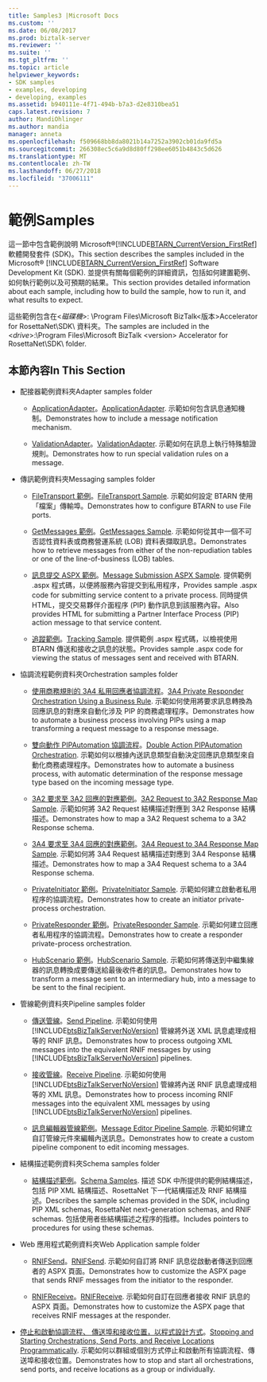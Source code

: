 ```yaml
---
title: Samples3 |Microsoft Docs
ms.custom: ''
ms.date: 06/08/2017
ms.prod: biztalk-server
ms.reviewer: ''
ms.suite: ''
ms.tgt_pltfrm: ''
ms.topic: article
helpviewer_keywords:
- SDK samples
- examples, developing
- developing, examples
ms.assetid: b940111e-4f71-494b-b7a3-d2e8310bea51
caps.latest.revision: 7
author: MandiOhlinger
ms.author: mandia
manager: anneta
ms.openlocfilehash: f509668bb8da8021b14a7252a3902cb01da9fd5a
ms.sourcegitcommit: 266308ec5c6a9d8d80ff298ee6051b4843c5d626
ms.translationtype: MT
ms.contentlocale: zh-TW
ms.lasthandoff: 06/27/2018
ms.locfileid: "37006111"
---
```

# <a name="samples"></a><span data-ttu-id="7424d-102">範例</span><span class="sxs-lookup"><span data-stu-id="7424d-102">Samples</span></span>
<span data-ttu-id="7424d-103">這一節中包含範例說明 Microsoft®[!INCLUDE[BTARN_CurrentVersion_FirstRef](../../includes/btarn-currentversion-firstref-md.md)]軟體開發套件 (SDK)。</span><span class="sxs-lookup"><span data-stu-id="7424d-103">This section describes the samples included in the Microsoft® [!INCLUDE[BTARN_CurrentVersion_FirstRef](../../includes/btarn-currentversion-firstref-md.md)] Software Development Kit (SDK).</span></span> <span data-ttu-id="7424d-104">並提供有關每個範例的詳細資訊，包括如何建置範例、如何執行範例以及可預期的結果。</span><span class="sxs-lookup"><span data-stu-id="7424d-104">This section provides detailed information about each sample, including how to build the sample, how to run it, and what results to expect.</span></span>  

 <span data-ttu-id="7424d-105">這些範例包含在\<*磁碟機*\>: \Program Files\\Microsoft BizTalk\<版本\>Accelerator for RosettaNet\SDK\ 資料夾。</span><span class="sxs-lookup"><span data-stu-id="7424d-105">The samples are included in the \<*drive*\>:\Program Files\\Microsoft  BizTalk \<version\> Accelerator for RosettaNet\SDK\ folder.</span></span>  

## <a name="in-this-section"></a><span data-ttu-id="7424d-106">本節內容</span><span class="sxs-lookup"><span data-stu-id="7424d-106">In This Section</span></span>  

- <span data-ttu-id="7424d-107">配接器範例資料夾</span><span class="sxs-lookup"><span data-stu-id="7424d-107">Adapter samples folder</span></span>  

  -   <span data-ttu-id="7424d-108">[ApplicationAdapter](../../adapters-and-accelerators/accelerator-rosettanet/applicationadapter.md)。</span><span class="sxs-lookup"><span data-stu-id="7424d-108">[ApplicationAdapter](../../adapters-and-accelerators/accelerator-rosettanet/applicationadapter.md).</span></span> <span data-ttu-id="7424d-109">示範如何包含訊息通知機制。</span><span class="sxs-lookup"><span data-stu-id="7424d-109">Demonstrates how to include a message notification mechanism.</span></span>  

  -   <span data-ttu-id="7424d-110">[ValidationAdapter](../../adapters-and-accelerators/accelerator-rosettanet/validationadapter.md)。</span><span class="sxs-lookup"><span data-stu-id="7424d-110">[ValidationAdapter](../../adapters-and-accelerators/accelerator-rosettanet/validationadapter.md).</span></span> <span data-ttu-id="7424d-111">示範如何在訊息上執行特殊驗證規則。</span><span class="sxs-lookup"><span data-stu-id="7424d-111">Demonstrates how to run special validation rules on a message.</span></span>  

- <span data-ttu-id="7424d-112">傳訊範例資料夾</span><span class="sxs-lookup"><span data-stu-id="7424d-112">Messaging samples folder</span></span>  

  -   <span data-ttu-id="7424d-113">[FileTransport 範例](../../adapters-and-accelerators/accelerator-rosettanet/filetransport-sample.md)。</span><span class="sxs-lookup"><span data-stu-id="7424d-113">[FileTransport Sample](../../adapters-and-accelerators/accelerator-rosettanet/filetransport-sample.md).</span></span> <span data-ttu-id="7424d-114">示範如何設定 BTARN 使用「檔案」傳輸埠。</span><span class="sxs-lookup"><span data-stu-id="7424d-114">Demonstrates how to configure BTARN to use File ports.</span></span>  

  -   <span data-ttu-id="7424d-115">[GetMessages 範例](../../adapters-and-accelerators/accelerator-rosettanet/getmessages-sample.md)。</span><span class="sxs-lookup"><span data-stu-id="7424d-115">[GetMessages Sample](../../adapters-and-accelerators/accelerator-rosettanet/getmessages-sample.md).</span></span> <span data-ttu-id="7424d-116">示範如何從其中一個不可否認性資料表或商務營運系統 (LOB) 資料表擷取訊息。</span><span class="sxs-lookup"><span data-stu-id="7424d-116">Demonstrates how to retrieve messages from either of the non-repudiation tables or one of the line-of-business (LOB) tables.</span></span>  

  -   <span data-ttu-id="7424d-117">[訊息提交 ASPX 範例](../../adapters-and-accelerators/accelerator-rosettanet/message-submission-aspx-sample.md)。</span><span class="sxs-lookup"><span data-stu-id="7424d-117">[Message Submission ASPX Sample](../../adapters-and-accelerators/accelerator-rosettanet/message-submission-aspx-sample.md).</span></span> <span data-ttu-id="7424d-118">提供範例 .aspx 程式碼，以便將服務內容提交到私用程序，</span><span class="sxs-lookup"><span data-stu-id="7424d-118">Provides sample .aspx code for submitting service content to a private process.</span></span> <span data-ttu-id="7424d-119">同時提供 HTML，提交交易夥伴介面程序 (PIP) 動作訊息到該服務內容。</span><span class="sxs-lookup"><span data-stu-id="7424d-119">Also provides HTML for submitting a Partner Interface Process (PIP) action message to that service content.</span></span>  

  -   <span data-ttu-id="7424d-120">[追蹤範例](../../adapters-and-accelerators/accelerator-rosettanet/tracking-sample.md)。</span><span class="sxs-lookup"><span data-stu-id="7424d-120">[Tracking Sample](../../adapters-and-accelerators/accelerator-rosettanet/tracking-sample.md).</span></span> <span data-ttu-id="7424d-121">提供範例 .aspx 程式碼，以檢視使用 BTARN 傳送和接收之訊息的狀態。</span><span class="sxs-lookup"><span data-stu-id="7424d-121">Provides sample .aspx code for viewing the status of messages sent and received with BTARN.</span></span>  

- <span data-ttu-id="7424d-122">協調流程範例資料夾</span><span class="sxs-lookup"><span data-stu-id="7424d-122">Orchestration samples folder</span></span>  

  -   <span data-ttu-id="7424d-123">[使用商務規則的 3A4 私用回應者協調流程](../../adapters-and-accelerators/accelerator-rosettanet/3a4-private-responder-orchestration-using-a-business-rule.md)。</span><span class="sxs-lookup"><span data-stu-id="7424d-123">[3A4 Private Responder Orchestration Using a Business Rule](../../adapters-and-accelerators/accelerator-rosettanet/3a4-private-responder-orchestration-using-a-business-rule.md).</span></span> <span data-ttu-id="7424d-124">示範如何使用將要求訊息轉換為回應訊息的對應來自動化涉及 PIP 的商務處理程序。</span><span class="sxs-lookup"><span data-stu-id="7424d-124">Demonstrates how to automate a business process involving PIPs using a map transforming a request message to a response message.</span></span>  

  -   <span data-ttu-id="7424d-125">[雙向動作 PIPAutomation 協調流程](../../adapters-and-accelerators/accelerator-rosettanet/double-action-pipautomation-orchestration.md)。</span><span class="sxs-lookup"><span data-stu-id="7424d-125">[Double Action PIPAutomation Orchestration](../../adapters-and-accelerators/accelerator-rosettanet/double-action-pipautomation-orchestration.md).</span></span> <span data-ttu-id="7424d-126">示範如何以根據內送訊息類型自動決定回應訊息類型來自動化商務處理程序。</span><span class="sxs-lookup"><span data-stu-id="7424d-126">Demonstrates how to automate a business process, with automatic determination of the response message type based on the incoming message type.</span></span>  

  -   <span data-ttu-id="7424d-127">[3A2 要求至 3A2 回應的對應範例](../../adapters-and-accelerators/accelerator-rosettanet/3a2-request-to-3a2-response-map-sample.md)。</span><span class="sxs-lookup"><span data-stu-id="7424d-127">[3A2 Request to 3A2 Response Map Sample](../../adapters-and-accelerators/accelerator-rosettanet/3a2-request-to-3a2-response-map-sample.md).</span></span> <span data-ttu-id="7424d-128">示範如何將 3A2 Request 結構描述對應到 3A2 Response 結構描述。</span><span class="sxs-lookup"><span data-stu-id="7424d-128">Demonstrates how to map a 3A2 Request schema to a 3A2 Response schema.</span></span>  

  -   <span data-ttu-id="7424d-129">[3A4 要求至 3A4 回應的對應範例](../../adapters-and-accelerators/accelerator-rosettanet/3a4-request-to-3a4-response-map-sample.md)。</span><span class="sxs-lookup"><span data-stu-id="7424d-129">[3A4 Request to 3A4 Response Map Sample](../../adapters-and-accelerators/accelerator-rosettanet/3a4-request-to-3a4-response-map-sample.md).</span></span> <span data-ttu-id="7424d-130">示範如何將 3A4 Request 結構描述對應到 3A4 Response 結構描述。</span><span class="sxs-lookup"><span data-stu-id="7424d-130">Demonstrates how to map a 3A4 Request schema to a 3A4 Response schema.</span></span>  

  -   <span data-ttu-id="7424d-131">[PrivateInitiator 範例](../../adapters-and-accelerators/accelerator-rosettanet/privateinitiator-sample.md)。</span><span class="sxs-lookup"><span data-stu-id="7424d-131">[PrivateInitiator Sample](../../adapters-and-accelerators/accelerator-rosettanet/privateinitiator-sample.md).</span></span> <span data-ttu-id="7424d-132">示範如何建立啟動者私用程序的協調流程。</span><span class="sxs-lookup"><span data-stu-id="7424d-132">Demonstrates how to create an initiator private-process orchestration.</span></span>  

  -   <span data-ttu-id="7424d-133">[PrivateResponder 範例](../../adapters-and-accelerators/accelerator-rosettanet/privateresponder-sample.md)。</span><span class="sxs-lookup"><span data-stu-id="7424d-133">[PrivateResponder Sample](../../adapters-and-accelerators/accelerator-rosettanet/privateresponder-sample.md).</span></span> <span data-ttu-id="7424d-134">示範如何建立回應者私用程序的協調流程。</span><span class="sxs-lookup"><span data-stu-id="7424d-134">Demonstrates how to create a responder private-process orchestration.</span></span>  

  -   <span data-ttu-id="7424d-135">[HubScenario 範例](../../adapters-and-accelerators/accelerator-rosettanet/hubscenario-sample.md)。</span><span class="sxs-lookup"><span data-stu-id="7424d-135">[HubScenario Sample](../../adapters-and-accelerators/accelerator-rosettanet/hubscenario-sample.md).</span></span> <span data-ttu-id="7424d-136">示範如何將傳送到中繼集線器的訊息轉換成要傳送給最後收件者的訊息。</span><span class="sxs-lookup"><span data-stu-id="7424d-136">Demonstrates how to transform a message sent to an intermediary hub, into a message to be sent to the final recipient.</span></span>  

- <span data-ttu-id="7424d-137">管線範例資料夾</span><span class="sxs-lookup"><span data-stu-id="7424d-137">Pipeline samples folder</span></span>  

  - <span data-ttu-id="7424d-138">[傳送管線](../../adapters-and-accelerators/accelerator-rosettanet/send-pipeline.md)。</span><span class="sxs-lookup"><span data-stu-id="7424d-138">[Send Pipeline](../../adapters-and-accelerators/accelerator-rosettanet/send-pipeline.md).</span></span> <span data-ttu-id="7424d-139">示範如何使用 [!INCLUDE[btsBizTalkServerNoVersion](../../includes/btsbiztalkservernoversion-md.md)] 管線將外送 XML 訊息處理成相等的 RNIF 訊息。</span><span class="sxs-lookup"><span data-stu-id="7424d-139">Demonstrates how to process outgoing XML messages into the equivalent RNIF messages by using [!INCLUDE[btsBizTalkServerNoVersion](../../includes/btsbiztalkservernoversion-md.md)] pipelines.</span></span>  

  - <span data-ttu-id="7424d-140">[接收管線](../../adapters-and-accelerators/accelerator-rosettanet/receive-pipeline.md)。</span><span class="sxs-lookup"><span data-stu-id="7424d-140">[Receive Pipeline](../../adapters-and-accelerators/accelerator-rosettanet/receive-pipeline.md).</span></span> <span data-ttu-id="7424d-141">示範如何使用 [!INCLUDE[btsBizTalkServerNoVersion](../../includes/btsbiztalkservernoversion-md.md)] 管線將內送 RNIF 訊息處理成相等的 XML 訊息。</span><span class="sxs-lookup"><span data-stu-id="7424d-141">Demonstrates how to process incoming RNIF messages into the equivalent XML messages by using [!INCLUDE[btsBizTalkServerNoVersion](../../includes/btsbiztalkservernoversion-md.md)] pipelines.</span></span>  

  - <span data-ttu-id="7424d-142">[訊息編輯器管線範例](../../adapters-and-accelerators/accelerator-rosettanet/message-editor-pipeline-sample.md)。</span><span class="sxs-lookup"><span data-stu-id="7424d-142">[Message Editor Pipeline Sample](../../adapters-and-accelerators/accelerator-rosettanet/message-editor-pipeline-sample.md).</span></span> <span data-ttu-id="7424d-143">示範如何建立自訂管線元件來編輯內送訊息。</span><span class="sxs-lookup"><span data-stu-id="7424d-143">Demonstrates how to create a custom pipeline component to edit incoming messages.</span></span>  

- <span data-ttu-id="7424d-144">結構描述範例資料夾</span><span class="sxs-lookup"><span data-stu-id="7424d-144">Schema samples folder</span></span>  

  -   <span data-ttu-id="7424d-145">[結構描述範例](../../adapters-and-accelerators/accelerator-rosettanet/schema-samples.md)。</span><span class="sxs-lookup"><span data-stu-id="7424d-145">[Schema Samples](../../adapters-and-accelerators/accelerator-rosettanet/schema-samples.md).</span></span> <span data-ttu-id="7424d-146">描述 SDK 中所提供的範例結構描述，包括 PIP XML 結構描述、RosettaNet 下一代結構描述及 RNIF 結構描述。</span><span class="sxs-lookup"><span data-stu-id="7424d-146">Describes the sample schemas provided in the SDK, including PIP XML schemas, RosettaNet next-generation schemas, and RNIF schemas.</span></span> <span data-ttu-id="7424d-147">包括使用者些結構描述之程序的指標。</span><span class="sxs-lookup"><span data-stu-id="7424d-147">Includes pointers to procedures for using these schemas.</span></span>  

- <span data-ttu-id="7424d-148">Web 應用程式範例資料夾</span><span class="sxs-lookup"><span data-stu-id="7424d-148">Web Application sample folder</span></span>  

  -   <span data-ttu-id="7424d-149">[RNIFSend](../../adapters-and-accelerators/accelerator-rosettanet/rnifsend.md)。</span><span class="sxs-lookup"><span data-stu-id="7424d-149">[RNIFSend](../../adapters-and-accelerators/accelerator-rosettanet/rnifsend.md).</span></span> <span data-ttu-id="7424d-150">示範如何自訂將 RNIF 訊息從啟動者傳送到回應者的 ASPX 頁面。</span><span class="sxs-lookup"><span data-stu-id="7424d-150">Demonstrates how to customize the ASPX page that sends RNIF messages from the initiator to the responder.</span></span>  

  -   <span data-ttu-id="7424d-151">[RNIFReceive](../../adapters-and-accelerators/accelerator-rosettanet/rnifreceive.md)。</span><span class="sxs-lookup"><span data-stu-id="7424d-151">[RNIFReceive](../../adapters-and-accelerators/accelerator-rosettanet/rnifreceive.md).</span></span> <span data-ttu-id="7424d-152">示範如何自訂在回應者接收 RNIF 訊息的 ASPX 頁面。</span><span class="sxs-lookup"><span data-stu-id="7424d-152">Demonstrates how to customize the ASPX page that receives RNIF messages at the responder.</span></span>  

- <span data-ttu-id="7424d-153">[停止和啟動協調流程、 傳送埠和接收位置，以程式設計方式](../../adapters-and-accelerators/accelerator-rosettanet/code-to-stop-and-start-orchestrations-send-ports-and-receive-locations.md)。</span><span class="sxs-lookup"><span data-stu-id="7424d-153">[Stopping and Starting Orchestrations, Send Ports, and Receive Locations Programmatically](../../adapters-and-accelerators/accelerator-rosettanet/code-to-stop-and-start-orchestrations-send-ports-and-receive-locations.md).</span></span> <span data-ttu-id="7424d-154">示範如何以群組或個別方式停止和啟動所有協調流程、傳送埠和接收位置。</span><span class="sxs-lookup"><span data-stu-id="7424d-154">Demonstrates how to stop and start all orchestrations, send ports, and receive locations as a group or individually.</span></span>
